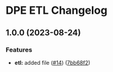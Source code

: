 # DPE ETL Changelog

## 1.0.0 (2023-08-24)


### Features

* **etl:** added file ([#14](https://github.com/tanayagarflyr/fakeRM/issues/14)) ([7bb68f2](https://github.com/tanayagarflyr/fakeRM/commit/7bb68f20d6e7fbe90c96845894c1634a1088249c))
